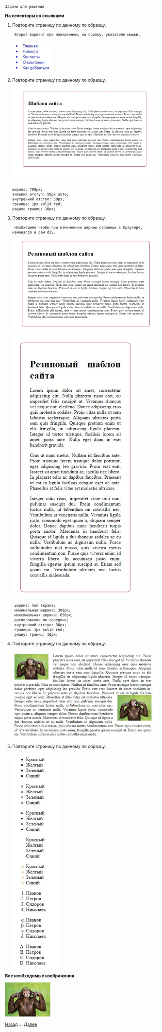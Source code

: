     Задачи для решения

**На селекторы со ссылками**
 
1. Повторите страницу по данному по образцу.
        
        Второй вариант при наведенном, на ссылку, указателе мышки.

   ![Повторите страницу по данному по образцу](img/1.jpg)
   
2. Повторите страницу по данному по образцу.
   
   ![Повторите страницу по данному по образцу](img/2.jpg)
   
       ширина: 700px;
       внешний отступ: 50px auto;
       внутренний отступ: 30px;
       граница: 1px solid red;
       радиус границ: 10px;
       
3. Повторите страницу по данному по образцу.

        Необходимо чтобы при изминениии ширины страници в браузере, изменялся и сам div. 
   
   ![Повторите страницу по данному по образцу](img/3.jpg) ![Повторите страницу по данному по образцу](img/4.jpg)
        
        ширина: пол экрана;
        минимальная ширина: 300px;
        максимальная ширина: 650px;
        расположение по середине;
        внутренний отступ: 30px;
        граница: 1px solid red;
        радиус границ: 10px;
           
4. Повторите страницу по данному по образцу.
    
    ![Повторите страницу по данному по образцу](img/5.jpg)

4. Повторите страницу по данному по образцу.
    
    ![Повторите страницу по данному по образцу](img/6.jpg)    
   
   
**Все необходимые изображения**

   ![Повторите страницу по данному по образцу](img/obezyana.jpg)    
   
[Назад](https://github.com/KinShish/learning_task_1/tree/master/7) ... [Далее](https://github.com/KinShish/learning_task_1/tree/master/9)